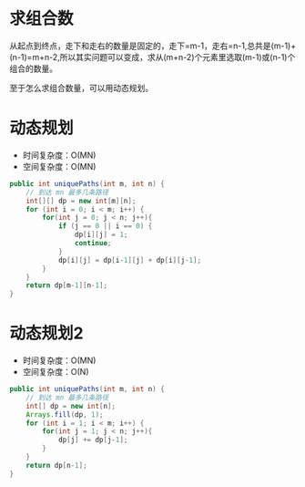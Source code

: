 # 求组合数
从起点到终点，走下和走右的数量是固定的，走下=m-1，走右=n-1,总共是(m-1)+(n-1)=m+n-2,所以其实问题可以变成，求从(m+n-2)个元素里选取(m-1)或(n-1)个组合的数量。

至于怎么求组合数量，可以用动态规划。

# 动态规划
* 时间复杂度：O(MN)
* 空间复杂度：O(MN)
```java
public int uniquePaths(int m, int n) {
    // 到达 mn 最多几条路径
    int[][] dp = new int[m][n]; 
    for (int i = 0; i < m; i++) {
        for(int j = 0; j < n; j++){
            if (j == 0 || i == 0) {
                dp[i][j] = 1;
                continue;
            }
            dp[i][j] = dp[i-1][j] + dp[i][j-1];
        }
    }
    return dp[m-1][n-1];
}
```

# 动态规划2
* 时间复杂度：O(MN)
* 空间复杂度：O(N)
```java
public int uniquePaths(int m, int n) {
    // 到达 mn 最多几条路径
    int[] dp = new int[n]; 
    Arrays.fill(dp, 1);
    for (int i = 1; i < m; i++) {
        for(int j = 1; j < n; j++){
            dp[j] += dp[j-1];
        }
    }
    return dp[n-1];
}
```